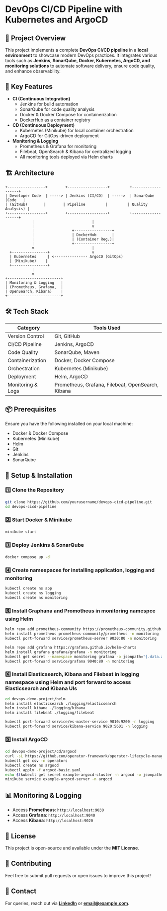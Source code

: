 # DevOps CI/CD Pipeline with Kubernetes and ArgoCD

## 🚀 Project Overview

This project implements a complete **DevOps CI/CD pipeline** in a **local environment** to showcase modern DevOps practices. It integrates various tools such as **Jenkins, SonarQube, Docker, Kubernetes, ArgoCD, and monitoring solutions** to automate software delivery, ensure code quality, and enhance observability.

## 🔧 Key Features

- **CI (Continuous Integration)**
  - Jenkins for build automation
  - SonarQube for code quality analysis
  - Docker & Docker Compose for containerization
  - DockerHub as a container registry
- **CD (Continuous Deployment)**
  - Kubernetes (Minikube) for local container orchestration
  - ArgoCD for GitOps-driven deployment
- **Monitoring & Logging**
  - Prometheus & Grafana for monitoring
  - Filebeat, OpenSearch & Kibana for centralized logging
  - All monitoring tools deployed via Helm charts

## 🏗 Architecture

```plaintext
+-----------------+        +------------------+         +-------------------+
| Developer Code  | -----> | Jenkins (CI/CD)  | ----->  | SonarQube (Code   |
| (GitHub)       |        | Pipeline         |         | Quality Analysis) |
+-----------------+        +------------------+         +-------------------+
            |                          |
            |                          v
            |                 +-----------------+
            |                 | DockerHub       |
            |                 | (Container Reg.)|
            |                 +-----------------+
            v                          |
  +----------------+                   v
  | Kubernetes     | <--------------- ArgoCD (GitOps)
  | (Minikube)    |
  +----------------+
            |
            v
+------------------------+
| Monitoring & Logging   |
| (Prometheus, Grafana,  |
| OpenSearch, Kibana)    |
+------------------------+
```

## 🛠️ Tech Stack

| Category          | Tools Used                                        |
| ----------------- | ------------------------------------------------- |
| Version Control   | Git, GitHub                                       |
| CI/CD Pipeline    | Jenkins, ArgoCD                                   |
| Code Quality      | SonarQube, Maven                                  |
| Containerization  | Docker, Docker Compose                            |
| Orchestration     | Kubernetes (Minikube)                             |
| Deployment        | Helm, ArgoCD                                      |
| Monitoring & Logs | Prometheus, Grafana, Filebeat, OpenSearch, Kibana |

## 📦 Prerequisites

Ensure you have the following installed on your local machine:

- Docker & Docker Compose
- Kubernetes (Minikube)
- Helm
- Git
- Jenkins
- SonarQube

## 🚀 Setup & Installation

### 1️⃣ Clone the Repository

```bash
git clone https://github.com/yourusername/devops-cicd-pipeline.git
cd devops-cicd-pipeline
```

### 2️⃣ Start Docker & Minikube

```bash
minikube start
```

### 3️⃣ Deploy Jenkins & SonarQube

```bash
docker compose up -d
```

### 4️⃣ Create namespaces for installing application, logging and monitoring

```bash
kubectl create ns app
kubectl create ns logging
kubectl create ns monitoring
```

### 5️⃣ Install Graphana and Promotheus in monitoring namespce using Helm

```bash
helm repo add prometheus-community https://prometheus-community.github.io/helm-charts
helm install prometheus prometheus-community/prometheus -n monitoring
kubectl port-forward service/prometheus-server 9030:80 -n monitoring
```

```bash
helm repo add grafana https://grafana.github.io/helm-charts
helm install grafana grafana/grafana -n monitoring
kubectl get secret --namespace monitoring grafana -o jsonpath="{.data.admin-password}" | base64 --decode ; echo
kubectl port-forward service/grafana 9040:80 -n monitoring
```

### 6️⃣ Install Elasticsearch, Kibana and Filebeat in logging namespace using Helm and port forward to access Elasticsearch and Kibana UIs

```bash
cd devops-demo-project/helm
helm install elasticsearch ./logging/elasticsearch
helm install kibana ./logging/kibana
helm install filebeat ./logging/filebeat

kubectl port-forward service/es-master-service 9010:9200 -n logging
kubectl port-forward service/kibana-service 9020:5601 -n logging
```

### 5️⃣ Install ArgoCD

```bash
cd devops-demo-project/cd/argocd
curl -sL https://github.com/operator-framework/operator-lifecycle-manager/releases/download/v0.28.0/install.sh | bash -s v0.28.0
kubectl get csv -n operators
kubectl create ns argocd
kubectl apply -f argocd-basic.yaml
echo $(kubectl get secret example-argocd-cluster -n argocd -o jsonpath="{.data.admin\.password}" | base64 —decode)
minikube service example-argocd-server -n argocd
```

## 📊 Monitoring & Logging

- Access **Prometheus**: `http://localhost:9030`
- Access **Grafana**: `http://localhost:9040`
- Access **Kibana**: `http://localhost:9020`

## 📜 License

This project is open-source and available under the **MIT License**.

## 🤝 Contributing

Feel free to submit pull requests or open issues to improve this project!

## 📩 Contact

For queries, reach out via [**LinkedIn**](https://www.linkedin.com/in/kwaku-danso-366196120/) or [**email@example.com**](mailto\:kwaku.danso03@gmail.com).

